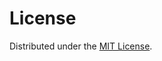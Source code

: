 # License

Distributed under the [MIT License](https://github.com/ilias-ant/pydatagovgr/blob/main/LICENSE).
